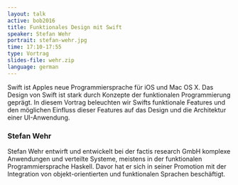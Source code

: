 ```yaml
---
layout: talk
active: bob2016
title: Funktionales Design mit Swift
speaker: Stefan Wehr
portrait: stefan-wehr.jpg
time: 17:10-17:55
type: Vortrag
slides-file: wehr.zip
language: german
---
```


Swift ist Apples neue Programmiersprache für iOS und Mac OS X. Das Design
von Swift ist stark durch Konzepte der funktionalen Programmierung
geprägt. In diesem Vortrag beleuchten wir Swifts funktionale Features und
den möglichen Einfluss dieser Features auf das Design und die Architektur
einer UI-Anwendung.

### Stefan Wehr

Stefan Wehr entwirft und entwickelt bei der factis research GmbH
komplexe Anwendungen und verteilte Systeme, meistens in der
funktionalen Programmiersprache Haskell. Davor hat er sich in seiner
Promotion mit der Integration von objekt-orientierten und funktionalen
Sprachen beschäftigt.

